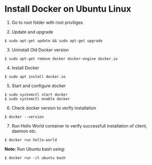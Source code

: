 # Install Docker on Ubuntu Linux

1. Go to root folder with root priviliges

2. Update and upgrade
```
$ sudo apt-get update && sudo apt-get upgrade
```
3. Uninstall Old Docker version
```
$ sudo apt-get remove docker docker-engine docker.io
```
4. Install Docker
```
$ sudo apt install docker.io
```
5. Start and configure docker
```
$ sudo systemctl start docker
$ sudo systemctl enable docker
```
6. Check docker version to verify installation
```
$ docker --version
```
7. Run Hello World container to verify successfull installation of client, daemon etc.
```
$ docker run hello-world
```

**Note:** Run Ubuntu bash using:
```
$ docker run -it ubuntu bash
```
